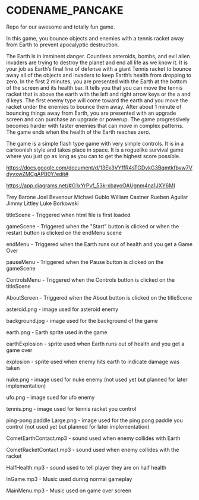 # CODENAME_PANCAKE
Repo for our awesome and totally fun game.

In this game, you bounce objects and enemies with a tennis racket away from Earth to prevent apocalyptic destruction.

The Earth is in imminent danger. Countless asteroids, bombs, and evil alien invaders are trying to destroy the planet and end all life as we know it. It is your job as Earth’s final line of defense with a giant Tennis racket to bounce away all of the objects and invaders to keep Earth’s health from dropping to zero. 
In the first 2 minutes, you are presented with the Earth at the bottom of the screen and its health bar. It tells you that you can move the tennis racket that is above the earth with the left and right arrow keys or the a and d keys. The first enemy type will come toward the earth and you move the racket under the enemies to bounce them away. After about 1 minute of bouncing things away from Earth, you are presented with an upgrade screen and can purchase an upgrade or powerup. The game progressively becomes harder with faster enemies that can move in complex patterns. The game ends when the health of the Earth reaches zero.

The game is a simple flash type game with very simple controls. It is in a cartoonish style and takes place in space. It is a roguelike survival game where you just go as long as you can to get the highest score possible.

https://docs.google.com/document/d/13Ek3VYffR4sTGDvkG3Bqmtkfbvw7VdyvxwZMCgAPB0Y/edit#

https://app.diagrams.net/#G1xYrPvf_53k-xbayoOAUgnm4na1JXY6MI

Trey Barone
Joel Bevenour
Michael Gublo
William Castner
Rueben Aguilar 
Jimmy Littley
Luke Borkowski

titleScene - Triggered when html file is first loaded

gameScene - Triggered when the "Start" button is clicked or when the restart button is clicked on the endMenu scene

endMenu - Triggered when the Earth runs out of health and you get a Game Over

pauseMenu - Triggered when the Pause button is clicked on the gameScene

ControlsMenu - Triggered when the Controls button is clicked on the titleScene

AboutScreen - Triggered when the About button is clicked on the titleScene


asteroid.png - image used for asteroid enemy

background.jpg - image used for the background of the game

earth.png - Earth sprite used in the game

earthExplosion - sprite used when Earth runs out of health and you get a game over

explosion - sprite used when enemy hits earth to indicate damage was taken

nuke.png - image used for nuke enemy (not used yet but planned for later implementation)

ufo.png - image sued for ufo enemy

tennis.png - image used for tennis racket you control

ping-pong paddle Large.png - image used for the ping pong paddle you control (not used yet but planned for later implementation)

CometEarthContact.mp3 - sound used when enemy collides with Earth

CometRacketContact.mp3 - sound used when enemy collides with the racket

HalfHealth.mp3 - sound used to tell player they are on half health

InGame.mp3 - Music used during normal gameplay

MainMenu.mp3 - Music used on game over screen
